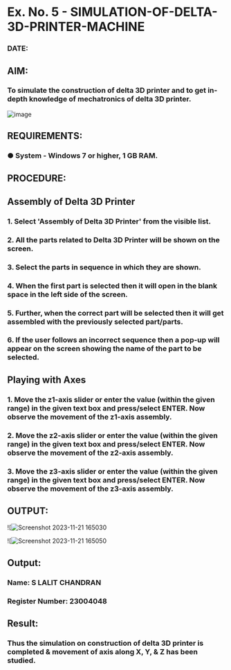 # Ex. No. 5 - SIMULATION-OF-DELTA-3D-PRINTER-MACHINE

### DATE: 
## AIM:
### To simulate the construction of delta 3D printer and to get in-depth knowledge of mechatronics of delta 3D printer.

![image](https://github.com/Sellakumar1987/Ex.-No.-5---SIMULATION-OF-DELTA-3D-PRINTER-MACHINE/assets/113594316/c784471e-098f-456d-9c1b-e9f0ce56cc9b)

## REQUIREMENTS:
### ●	System - Windows 7 or higher, 1 GB RAM.

## PROCEDURE:

## Assembly of Delta 3D Printer
### 1.	Select 'Assembly of Delta 3D Printer' from the visible list.
### 2.	All the parts related to Delta 3D Printer will be shown on the screen.
### 3.	Select the parts in sequence in which they are shown.
### 4.	When the first part is selected then it will open in the blank space in the left side of the screen.
### 5.	Further, when the correct part will be selected then it will get assembled with the previously selected part/parts.
### 6.	If the user follows an incorrect sequence then a pop-up will appear on the screen showing the name of the part to be selected.

## Playing with Axes
### 1.	Move the z1-axis slider or enter the value (within the given range) in the given text box and press/select ENTER. Now observe the movement of the z1-axis assembly.
### 2.	Move the z2-axis slider or enter the value (within the given range) in the given text box and press/select ENTER. Now observe the movement of the z2-axis assembly.
### 3.	Move the z3-axis slider or enter the value (within the given range) in the given text box and press/select ENTER. Now observe the movement of the z3-axis assembly.

## OUTPUT:
![![Screenshot 2023-11-21 165030](https://github.com/lalitchandran/Ex.-No.-5---SIMULATION-OF-DELTA-3D-PRINTER-MACHINE/assets/137707725/bc509561-b813-4064-8a7b-8fbeb4a0bd2d)

![![Screenshot 2023-11-21 165050](https://github.com/lalitchandran/Ex.-No.-5---SIMULATION-OF-DELTA-3D-PRINTER-MACHINE/assets/137707725/ced320ff-887e-4093-89ef-cb465392d2d3)


## Output:

### Name: S LALIT CHANDRAN
### Register Number: 23004048

## Result: 
### Thus the simulation on construction of delta 3D printer is completed & movement of axis along X, Y, & Z has been studied.
